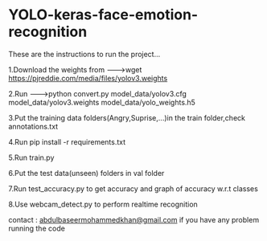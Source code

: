 # YOLO-keras-face-emotion-recognition

These are the instructions to run the project...

1.Download the weights from --->wget https://pjreddie.com/media/files/yolov3.weights

2.Run --->python convert.py model_data/yolov3.cfg model_data/yolov3.weights model_data/yolo_weights.h5

3.Put the training data folders(Angry,Suprise,...)in the train folder,check annotations.txt

4.Run pip install -r requirements.txt

5.Run train.py

6.Put the test data(unseen) folders in val folder

7.Run test_accuracy.py to get accuracy and graph of accuracy w.r.t classes

8.Use webcam_detect.py to perform realtime recognition


contact :    abdulbaseermohammedkhan@gmail.com     if you have any problem running the code
